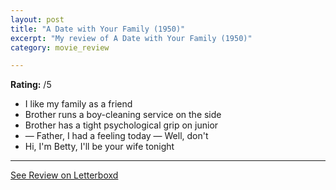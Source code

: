 ```yaml
---
layout: post
title: "A Date with Your Family (1950)"
excerpt: "My review of A Date with Your Family (1950)"
category: movie_review

---
```


**Rating:** /5

* I like my family as a friend
* Brother runs a boy-cleaning service on the side
* Brother has a tight psychological grip on junior
* — Father, I had a feeling today — Well, don't 
* Hi, I'm Betty, I'll be your wife tonight

<hr>

[See Review on Letterboxd](https://boxd.it/5iOUJD)
